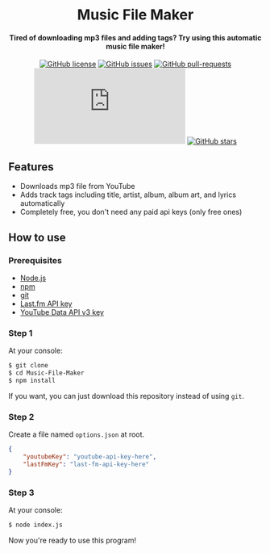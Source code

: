 <h1 align="center">Music File Maker</h1>
<h4 align="center">Tired of downloading mp3 files and adding tags? Try using this automatic music file maker!</h4>

<div align="center">

[![GitHub license](https://img.shields.io/github/license/redteadeveloper/Music-FIle-Maker.svg)](https://github.com/redteadeveloper/Music-FIle-Maker/blob/master/LICENSE)
[![GitHub issues](https://img.shields.io/github/issues/redteadeveloper/Music-FIle-Maker.svg)](https://GitHub.com/redteadeveloper/Music-FIle-Maker/issues/)
[![GitHub pull-requests](https://img.shields.io/github/issues-pr/redteadeveloper/Music-FIle-Maker.svg)](https://GitHub.com/redteadeveloper/Music-FIle-Maker/pull/)
[![Only 32 Kb](https://badge-size.herokuapp.com/redteadeveloper/Music-FIle-Maker/master/index.js)](https://github.com/redteadeveloper/Music-FIle-Maker/blob/master/index.js)
[![GitHub stars](https://img.shields.io/github/stars/redteadeveloper/Music-FIle-Maker.svg?style=social&label=Star&maxAge=2592000)](https://GitHub.com/redteadeveloper/Music-FIle-Maker/stargazers/)

</div>

## Features
- Downloads mp3 file from YouTube
- Adds track tags including title, artist, album, album art, and lyrics automatically
- Completely free, you don't need any paid api keys (only free ones)

## How to use

### Prerequisites
- [Node.js](https://nodejs.org)
- [npm](https://www.npmjs.com/)
- [git](https://git-scm.com/)
- [Last.fm API key](https://www.last.fm/api)
- [YouTube Data API v3 key](https://console.cloud.google.com/marketplace/product/google/youtube.googleapis.com?q=search&referrer=search)

### Step 1
At your console:
```bash
$ git clone
$ cd Music-File-Maker
$ npm install
```
If you want, you can just download this repository instead of using ``git``.

### Step 2
Create a file named ``options.json`` at root.
```json
{
    "youtubeKey": "youtube-api-key-here",
    "lastFmKey": "last-fm-api-key-here"
}
```

### Step 3
At your console:
```bash
$ node index.js
```
Now you're ready to use this program!
